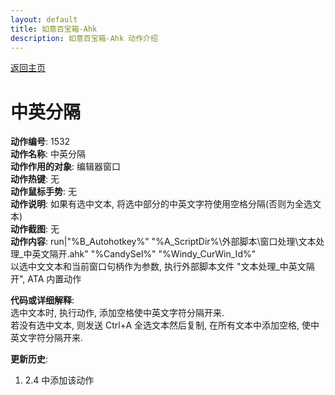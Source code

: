 ```yaml
---
layout: default
title: 如意百宝箱-Ahk
description: 如意百宝箱-Ahk 动作介绍
---
```

<link rel="stylesheet" href="../Actions/css/atom-one-light.min.css">
<script src="../Actions/js/highlight.min.js"></script>
<script>hljs.highlightAll();</script>

[返回主页](../index.md)

# [](#header-2) 中英分隔

**动作编号**: 1532  
**动作名称**: 中英分隔  
**动作作用的对象**: 编辑器窗口  
**动作热键**: 无  
**动作鼠标手势**: 无  
**动作说明**: 如果有选中文本, 将选中部分的中英文字符使用空格分隔(否则为全选文本)  
**动作截图**: 无  
**动作内容**: run|"%B_Autohotkey%" "%A_ScriptDir%\外部脚本\窗口处理\文本处理_中英文隔开.ahk" "%CandySel%" "%Windy_CurWin_Id%"  
以选中文文本和当前窗口句柄作为参数, 执行外部脚本文件 "文本处理_中英文隔开", ATA 内置动作  

**代码或详细解释**:  
选中文本时, 执行动作, 添加空格使中英文字符分隔开来.  
若没有选中文本, 则发送 Ctrl+A 全选文本然后复制, 在所有文本中添加空格, 使中英文字符分隔开来.  

**更新历史**:  
1. 2.4 中添加该动作